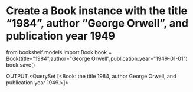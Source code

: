 # Create a Book instance with the title “1984”, author “George Orwell”, and publication year 1949

from bookshelf.models import Book
book = Book(title="1984",author="George Orwell",publication_year="1949-01-01")
book.save()

OUTPUT
<QuerySet [<Book: the title 1984, author George Orwell, and publication year 1949.>]>
